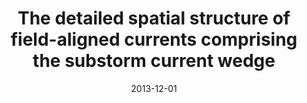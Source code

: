 ---
title: "The detailed spatial structure of field-aligned currents comprising the substorm current wedge"
collection: publications
permalink: /publication/2013-12-01-Murphy
excerpt: ' '
date: 2013-12-01
venue: 'Journal of Geophysical Research: Space Physics'
paperurl: 'https://doi.org/10.1002/2013JA018979'
citation: 'Murphy, K. R., Mann, I. R., Rae, I. J., Waters, C. L., Frey, H. U., Kale, A., et al. (2013). The detailed spatial structure of field-aligned currents comprising the substorm current wedge. Journal of Geophysical Research: Space Physics, 118(12), 7714-7727. '
---